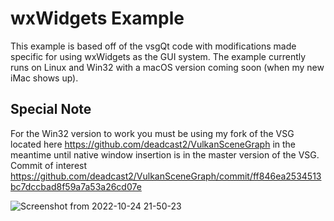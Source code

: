 # wxWidgets Example

This example is based off of the vsgQt code with modifications made specific for using wxWidgets as the GUI system.
The example currently runs on Linux and Win32 with a macOS version coming soon (when my new iMac shows up).

## Special Note

For the Win32 version to work you must be using my fork of the VSG located here https://github.com/deadcast2/VulkanSceneGraph in the meantime until native window insertion is in the master version of the VSG. Commit of interest https://github.com/deadcast2/VulkanSceneGraph/commit/ff846ea2534513bc7dccbad8f59a7a53a26cd07e

![Screenshot from 2022-10-24 21-50-23](https://user-images.githubusercontent.com/45521946/197671323-25e43552-f255-4ef2-94c8-c4de4271d2f9.png)
